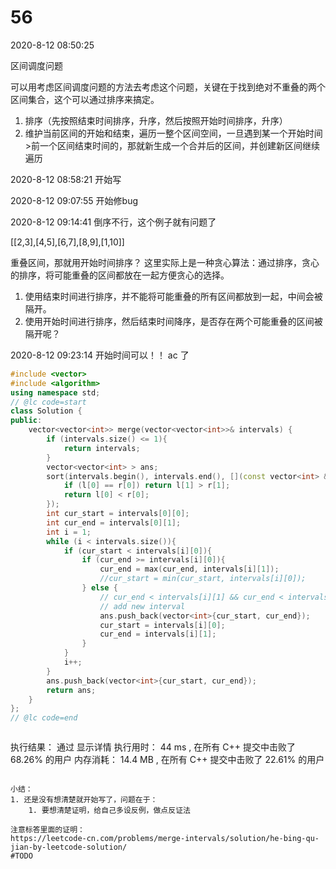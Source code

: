 # 56

2020-8-12 08:50:25

区间调度问题

可以用考虑区间调度问题的方法去考虑这个问题，关键在于找到绝对不重叠的两个区间集合，这个可以通过排序来搞定。

1. 排序（先按照结束时间排序，升序，然后按照开始时间排序，升序）
2. 维护当前区间的开始和结束，遍历一整个区间空间，一旦遇到某一个开始时间>前一个区间结束时间的，那就新生成一个合并后的区间，并创建新区间继续遍历


2020-8-12 08:58:21
开始写

2020-8-12 09:07:55
开始修bug


2020-8-12 09:14:41
倒序不行，这个例子就有问题了

[[2,3],[4,5],[6,7],[8,9],[1,10]]

重叠区间，那就用开始时间排序？
这里实际上是一种贪心算法：通过排序，贪心的排序，将可能重叠的区间都放在一起方便贪心的选择。
1. 使用结束时间进行排序，并不能将可能重叠的所有区间都放到一起，中间会被隔开。
2. 使用开始时间进行排序，然后结束时间降序，是否存在两个可能重叠的区间被隔开呢？


2020-8-12 09:23:14
开始时间可以！！ ac 了

```cpp
#include <vector>
#include <algorithm>
using namespace std;
// @lc code=start
class Solution {
public:
    vector<vector<int>> merge(vector<vector<int>>& intervals) {
        if (intervals.size() <= 1){
            return intervals;
        }
        vector<vector<int> > ans;
        sort(intervals.begin(), intervals.end(), [](const vector<int> & l, const vector<int> & r){
            if (l[0] == r[0]) return l[1] > r[1];
            return l[0] < r[0];
        });
        int cur_start = intervals[0][0];
        int cur_end = intervals[0][1];
        int i = 1;
        while (i < intervals.size()){
            if (cur_start < intervals[i][0]){
                if (cur_end >= intervals[i][0]){
                    cur_end = max(cur_end, intervals[i][1]);
                    //cur_start = min(cur_start, intervals[i][0]);
                } else {
                    // cur_end < intervals[i][1] && cur_end < intervals[i][0]
                    // add new interval
                    ans.push_back(vector<int>{cur_start, cur_end});
                    cur_start = intervals[i][0];
                    cur_end = intervals[i][1];
                }
            }
            i++;
        }
        ans.push_back(vector<int>{cur_start, cur_end});
        return ans;
    }
};
// @lc code=end



```
执行结果：
通过
显示详情
执行用时： 44 ms , 在所有 C++ 提交中击败了 68.26% 的用户
内存消耗： 14.4 MB , 在所有 C++ 提交中击败了 22.61% 的用户
```

小结：
1. 还是没有想清楚就开始写了，问题在于：
    1. 要想清楚证明，给自己多设反例，做点反证法

注意标答里面的证明：
https://leetcode-cn.com/problems/merge-intervals/solution/he-bing-qu-jian-by-leetcode-solution/
#TODO